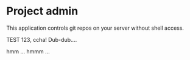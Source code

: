 Project admin
=============

This application controls git repos on your server without shell access.

TEST 123, ccha! Dub-dub....

hmm ... hmmm ...
